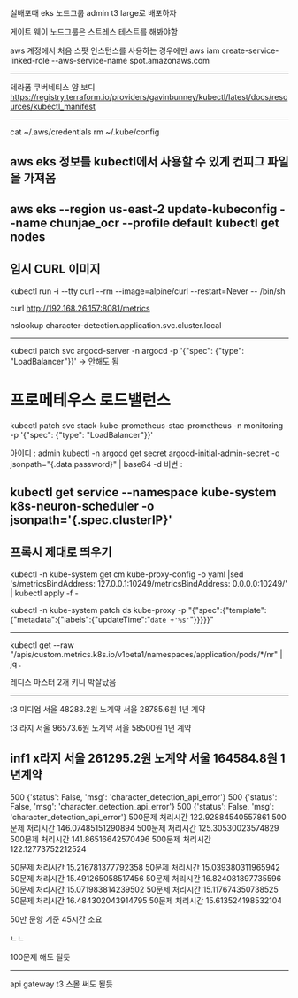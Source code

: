 
실배포때 eks 노드그룹 admin t3 large로 배포하자

게이트 웨이 노드그룹은 스트레스 테스트를 해봐야함


aws 계정에서 처음 스팟 인스턴스를 사용하는 경우에만
aws iam create-service-linked-role --aws-service-name spot.amazonaws.com

-------------------
테라폼 쿠버네티스 얌 보디
https://registry.terraform.io/providers/gavinbunney/kubectl/latest/docs/resources/kubectl_manifest

------------------
cat ~/.aws/credentials
rm ~/.kube/config
## aws eks 정보를 kubectl에서 사용할 수 있게 컨피그 파일을 가져옴
aws eks --region us-east-2 update-kubeconfig --name chunjae_ocr --profile default
kubectl get nodes 
----


## 임시 CURL 이미지
kubectl run -i --tty curl --rm --image=alpine/curl --restart=Never -- /bin/sh

curl http://192.168.26.157:8081/metrics

nslookup character-detection.application.svc.cluster.local

------------------------------------------------------------



kubectl patch svc argocd-server -n argocd -p '{"spec": {"type": "LoadBalancer"}}'
-> 안해도 됨


# 프로메테우스 로드밸런스
kubectl patch svc stack-kube-prometheus-stac-prometheus -n monitoring -p '{"spec": {"type": "LoadBalancer"}}'


아이디 : admin
kubectl -n argocd get secret argocd-initial-admin-secret -o jsonpath="{.data.password}" | base64 -d
비번 : 


kubectl get service --namespace kube-system k8s-neuron-scheduler -o jsonpath='{.spec.clusterIP}'
-----------------------------------------

## 프록시 제대로 띄우기
kubectl -n kube-system get cm kube-proxy-config -o yaml |sed 's/metricsBindAddress: 127.0.0.1:10249/metricsBindAddress: 0.0.0.0:10249/' | kubectl apply -f -

kubectl -n kube-system patch ds kube-proxy -p "{\"spec\":{\"template\":{\"metadata\":{\"labels\":{\"updateTime\":\"`date +'%s'`\"}}}}}"

-----------------------------------------------------------------
kubectl get --raw "/apis/custom.metrics.k8s.io/v1beta1/namespaces/application/pods/*/nr" | jq .




레디스 마스터 2개 키니 박살났음


----------------
t3 미디엄
서울 48283.2원 노계약
서울 28785.6원 1년 계약

t3 라지
서울 96573.6원 노계약
서울 58500원 1년 계약

inf1 x라지
서울 261295.2원 노계약
서울 164584.8원 1년계약
----------------------------------------
500 {'status': False, 'msg': 'character_detection_api_error'}
500 {'status': False, 'msg': 'character_detection_api_error'}
500 {'status': False, 'msg': 'character_detection_api_error'}
500문제 처리시간 122.92884540557861
500문제 처리시간 146.07485151290894
500문제 처리시간 125.30530023574829
500문제 처리시간 141.86516642570496
500문제 처리시간 122.12773752212524


50문제 처리시간 15.216781377792358
50문제 처리시간 15.039380311965942
50문제 처리시간 15.491265058517456
50문제 처리시간 16.824081897735596
50문제 처리시간 15.071983814239502
50문제 처리시간 15.117674350738525
50문제 처리시간 16.484302043914795
50문제 처리시간 15.613524198532104

50만 문항 기준
45시간 소요

ㄴㄴ

100문제 해도 될듯


---------------------
api gateway 
t3 스몰 써도 될듯